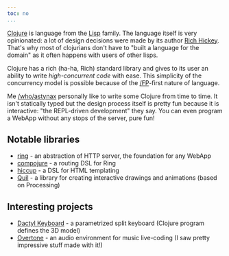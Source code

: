 ```yaml
---
toc: no
...
```


[Clojure](https://clojure.org/) is language from the [Lisp](https://en.wikipedia.org/wiki/Lisp_(programming_language)) family. The language itself is very opinionated: a lot of design decisions were made by its author [Rich Hickey](https://en.wikipedia.org/wiki/Rich_Hickey). That's why most of clojurians don't have to "built a language for the domain" as it often happens with users of other lisps.

Clojure has a rich (ha-ha, Rich) standard library and gives to its user an ability to write *high-concurrent code* with ease. This simplicity of the concurrency model is possible because of the [/FP]()-first nature of language.

Me [/who/astynax]() personally like to write some Clojure from time to time. It isn't statically typed but the design process itself is pretty fun because it is interactive: "the REPL-driven development" they say. You can even program a WebApp without any stops of the server, pure fun!

## Notable libraries

- [ring](https://github.com/ring-clojure/ring) - an abstraction of HTTP server, the foundation for any WebApp
- [compojure](https://github.com/weavejester/compojure) - a routing DSL for Ring
- [hiccup](https://github.com/weavejester/hiccup) - a DSL for HTML templating
- [Quil](http://quil.info/) - a library for creating interactive drawings and animations (based on Processing)

## Interesting projects

- [Dactyl Keyboard](https://github.com/adereth/dactyl-keyboard) - a parametrized split keyboard (Clojure program defines the 3D model)
- [Overtone](https://overtone.github.io/) - an audio environment for music live-coding (I saw pretty impressive stuff made with it!)
